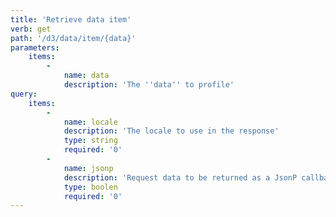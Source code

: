 ```yaml
---
title: 'Retrieve data item'
verb: get
path: '/d3/data/item/{data}'
parameters:
    items:
        -
            name: data
            description: 'The ''data'' to profile'
query:
    items:
        -
            name: locale
            description: 'The locale to use in the response'
            type: string
            required: '0'
        -
            name: jsonp
            description: 'Request data to be returned as a JsonP callback'
            type: boolen
            required: '0'
---
```


